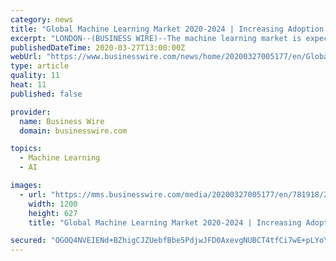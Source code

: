 ```yaml
---
category: news
title: "Global Machine Learning Market 2020-2024 | Increasing Adoption of Cloud-Based Offerings to Boost the Market Growth | Technavio"
excerpt: "LONDON--(BUSINESS WIRE)--The machine learning market is expected to grow by USD 11.16 billion during 2020-2024, according to the latest market research report by Technavio. Request a free sample report The rising adoption of cloud computing services globally is increasing the adoption of cloud-based applications aimed at multiple end-user ..."
publishedDateTime: 2020-03-27T13:00:00Z
webUrl: "https://www.businesswire.com/news/home/20200327005177/en/Global-Machine-Learning-Market-2020-2024-Increasing-Adoption"
type: article
quality: 11
heat: 11
published: false

provider:
  name: Business Wire
  domain: businesswire.com

topics:
  - Machine Learning
  - AI

images:
  - url: "https://mms.businesswire.com/media/20200327005177/en/781918/23/IRTNTR40918.jpg"
    width: 1200
    height: 627
    title: "Global Machine Learning Market 2020-2024 | Increasing Adoption of Cloud-Based Offerings to Boost the Market Growth | Technavio"

secured: "OGOQ4NVEIENd+BZhigCJZUebfBbe5PdjwJFD0AxevgNUBCT4tfCi7wE+pLYoYJOr6UyURwJP6K4KH64Sq37ENpsdMKMiWQpqXiW1LUhCVve/xjI4uu7ZEjC/X6IN1g9tu6rnMkpHha87vqysjtFURhIVm9dZupoNx1pCqEnyQmtgyiANBOjTEoZIVkR2wE9rRDZwW6tlZhXs5GGMjcY2FVEuAhxuzky9OjK0ZfpwAs1Mu95dFhgnX0vVSKxg693tr8TAgzYgHnifEDQTDAvwXEZ7v0DQKjnliGGz1RyMvb+GIEDFckWcFNMZdqv/GnJw;QsUtTLAwXnAgjNnEMEAWRw=="
---
```



